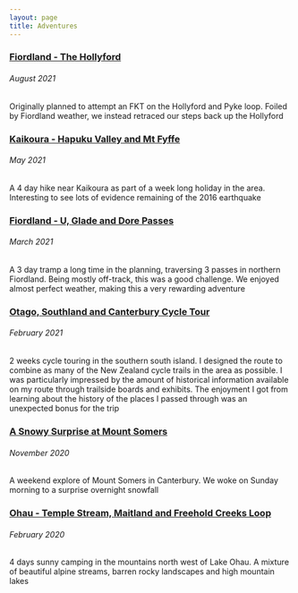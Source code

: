 ```yaml
---
layout: page
title: Adventures
---
```


### [Fiordland - The Hollyford](/adventures/fiordland_the_hollyford.html)
###### August 2021
Originally planned to attempt an FKT on the Hollyford and Pyke loop. Foiled by Fiordland weather, we instead retraced our steps back up the Hollyford

### [Kaikoura - Hapuku Valley and Mt Fyffe](/adventures/kaikoura_hapuku_valley_and_mt_fyffe.html)
###### May 2021
A 4 day hike near Kaikoura as part of a week long holiday in the area. Interesting to see lots of evidence remaining of the 2016 earthquake

### [Fiordland - U, Glade and Dore Passes](/adventures/fiordland_u_glade_dore.html)
###### March 2021
A 3 day tramp a long time in the planning, traversing 3 passes in northern Fiordland. Being mostly off-track, this was a good challenge. We enjoyed almost perfect weather, making this a very rewarding adventure

### [Otago, Southland and Canterbury Cycle Tour](/adventures/otago_southland_canterbury_cycle_tour.html)
###### February 2021
2 weeks cycle touring in the southern south island. I designed the route to combine as many of the New Zealand cycle trails in the area as possible. I was particularly impressed by the amount of historical information available on my route through trailside boards and exhibits. The enjoyment I got from learning about the history of the places I passed through was an unexpected bonus for the trip

### [A Snowy Surprise at Mount Somers](/adventures/mount_somers_surprise.html)
###### November 2020
A weekend explore of Mount Somers in Canterbury. We woke on Sunday morning to a surprise overnight snowfall

### [Ohau - Temple Stream, Maitland and Freehold Creeks Loop](/adventures/ohau_temple_maitland_freehold.html)
###### February 2020
4 days sunny camping in the mountains north west of Lake Ohau. A mixture of beautiful alpine streams, barren rocky landscapes and high mountain lakes